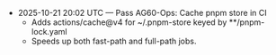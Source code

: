 - 2025-10-21 20:02 UTC — Pass AG60-Ops: Cache pnpm store in CI
  - Adds actions/cache@v4 for ~/.pnpm-store keyed by **/pnpm-lock.yaml
  - Speeds up both fast-path and full-path jobs.
